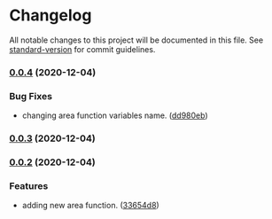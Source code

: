 # Changelog

All notable changes to this project will be documented in this file. See [standard-version](https://github.com/conventional-changelog/standard-version) for commit guidelines.

### [0.0.4](///compare/v0.0.3...v0.0.4) (2020-12-04)


### Bug Fixes

* changing area function variables name. ([dd980eb](///commit/dd980ebf401edcf6308f14fe8556226983a7e6ec))

### [0.0.3](///compare/v0.0.2...v0.0.3) (2020-12-04)

### [0.0.2](///compare/v0.0.1...v0.0.2) (2020-12-04)

### Features

- adding new area function. ([33654d8](///commit/33654d85ce51f46f912ff19ff87345416d469fe6))
